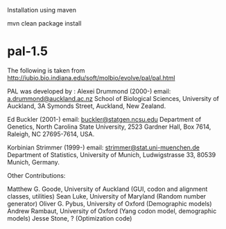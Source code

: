 Installation using maven

mvn clean package install


# pal-1.5
The following is taken from http://iubio.bio.indiana.edu/soft/molbio/evolve/pal/pal.html


PAL was developed by :
Alexei Drummond (2000-)
email: a.drummond@auckland.ac.nz
School of Biological Sciences, University of Auckland, 3A Symonds Street, Auckland, New Zealand.

Ed Buckler (2001-)
email: buckler@statgen.ncsu.edu
Department of Genetics, North Carolina State University, 2523 Gardner Hall, Box 7614, Raleigh, NC 27695-7614, USA.

Korbinian Strimmer (1999-)
email: strimmer@stat.uni-muenchen.de
Department of Statistics, University of Munich, Ludwigstrasse 33, 80539 Munich, Germany.


Other Contributions:

Matthew G. Goode, University of Auckland (GUI, codon and alignment classes, utilities)
Sean Luke, University of Maryland (Random number generator)
Oliver G. Pybus, University of Oxford (Demographic models)
Andrew Rambaut, University of Oxford (Yang codon model, demographic models)
Jesse Stone, ? (Optimization code)

